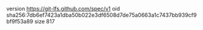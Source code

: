 version https://git-lfs.github.com/spec/v1
oid sha256:7db6ef7423a1dba50b022e3df6508d7de75a0663a1c7437bb939cf9bf9f53a89
size 817
